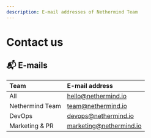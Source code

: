 ```yaml
---
description: E-mail addresses of Nethermind Team
---
```


# Contact us

## 📬 E-mails

| Team | E-mail address |
| :--- | :--- |
| All | hello@nethermind.io |
| Nethermind Team | team@nethermind.io |
| DevOps | devops@nethermind.io |
| Marketing & PR | marketing@nethermind.io |



